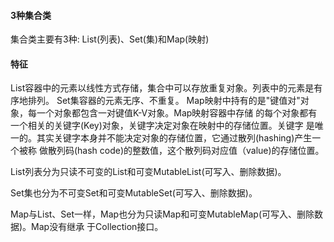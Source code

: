 #### 3种集合类
集合类主要有3种: List(列表)、Set(集)和Map(映射)

#### 特征
List容器中的元素以线性方式存储，集合中可以存放重复对象。列表中的元素是有序地排列。
Set集容器的元素无序、不重复。
Map映射中持有的是"键值对"对象，每一个对象都包含一对键值K-V对象。Map映射容器中存储
的每个对象都有一个相关的关键字(Key)对象，关键字决定对象在映射中的存储位置。关键字
是唯一的。其实关键字本身并不能决定对象的存储位置，它通过散列(hashing)产生一个被称
做散列码(hash code)的整数值，这个散列码对应值（value)的存储位置。

List列表分为只读不可变的List和可变MutableList(可写入、删除数据)。

Set集也分为不可变Set和可变MutableSet(可写入、删除数据)。

Map与List、Set一样，Map也分为只读Map和可变MutableMap(可写入、删除数据)。Map没有继承
于Collection接口。
